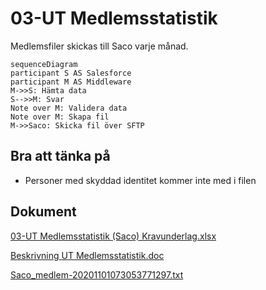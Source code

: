 # 03-UT Medlemsstatistik

Medlemsfiler skickas till Saco varje månad.

```mermaid
sequenceDiagram
participant S AS Salesforce
participant M AS Middleware
M->>S: Hämta data
S-->>M: Svar
Note over M: Validera data
Note over M: Skapa fil
M->>Saco: Skicka fil över SFTP
```

## Bra att tänka på

- Personer med skyddad identitet kommer inte med i filen

## Dokument

[03-UT Medlemsstatistik (Saco) Kravunderlag.xlsx](https://multisoftse.sharepoint.com/:x:/s/Delatteam-AkaviaMultisoft/Ed0KM_VWBSdMkcU0jFHdy0MBVmaoWGZN067o_NPareL0hg?e=Ouzjuu ':ignore')

[Beskrivning UT Medlemsstatistik.doc](https://multisoftse.sharepoint.com/:w:/s/Delatteam-AkaviaMultisoft/ER_Ma7HnA8RGgW56PVNroFEBPgVKMil6BMyGbi3q2EffYA?e=cyll1L ':ignore')

[Saco_medlem-20201101073053771297.txt](https://multisoftse.sharepoint.com/:t:/s/Delatteam-AkaviaMultisoft/ESWHg2sY5JZGrcpOBoicLf8BONEW7uVRPsLI6j-pD_BCsQ?e=jfJmhq ':ignore')

